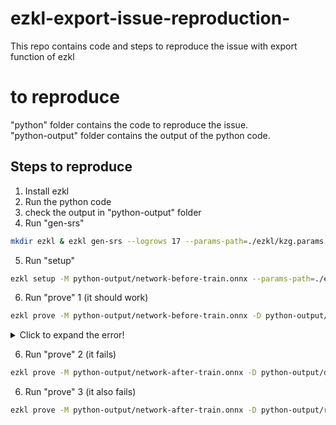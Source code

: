 # ezkl-export-issue-reproduction-
This repo contains code and steps to reproduce the issue with export function of ezkl

# to reproduce<br />
"python" folder contains the code to reproduce the issue.<br />
"python-output" folder contains the output of the python code.<br />

## Steps to reproduce
1. Install ezkl
2. Run the python code
3. check the output in "python-output" folder
4. Run "gen-srs"
```bash
mkdir ezkl & ezkl gen-srs --logrows 17 --params-path=./ezkl/kzg.params
```
5. Run "setup"
```bash
ezkl setup -M python-output/network-before-train.onnx --params-path=./ezkl/kzg.params --vk-path=./ezkl/vk.key --pk-path=./ezkl/pk.key --circuit-params-path=./ezkl/circuit.params
```

6. Run "prove" 1 (it should work)
```bash
ezkl prove -M python-output/network-before-train.onnx -D python-output/dummy-input-before-train.json --pk-path=./ezkl/pk.key --proof-path=./ezkl/model.proof --params-path=./ezkl/kzg.params --circuit-params-path=./ezkl/circuit.params
```

<details>
  <summary>Click to expand the error!</summary>
  
  [*] [5s, ezkl_lib::graph::model] - model layout...
[*] [42s, ezkl_lib::graph::model] - computing...
[E] [49s, ezkl] - failed: verification failed
Error: VerifyError([ConstraintCaseDebug {
    constraint: Constraint {
        gate: Gate {
            index: 71,
            name: "RANGE",
        },
        index: 0,
        name: "",
    },
    location: InRegion {
        region: Region 2 ('model'),
        offset: 40509,
    },
    cell_values: [
        (
            DebugVirtualCell {
                name: "",
                column: DebugColumn {
                    column_type: Advice,
                    index: 17,
                    annotation: "",
                },
                rotation: 0,
            },
            "0x41",
        ),
        (
            DebugVirtualCell {
                name: "",
                column: DebugColumn {
                    column_type: Advice,
                    index: 26,
                    annotation: "",
                },
                rotation: 0,
            },
            "0x2b",
        ),
    ],
}])
</details>

6. Run "prove" 2 (it fails)
```bash
ezkl prove -M python-output/network-after-train.onnx -D python-output/dummy-input-after-train.json --pk-path=./ezkl/pk.key --proof-path=./ezkl/model2.proof --params-path=./ezkl/kzg.params --circuit-params-path=./ezkl/circuit.params
```

6. Run "prove" 3 (it also fails)
```bash
ezkl prove -M python-output/network-after-train.onnx -D python-output/real-input-after-train.json --pk-path=./ezkl/pk.key --proof-path=./ezkl/model3.proof --params-path=./ezkl/kzg.params --circuit-params-path=./ezkl/circuit.params
```
